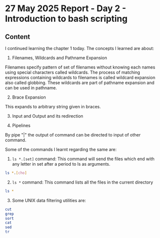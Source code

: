 # 27 May 2025 Report - Day 2 - Introduction to bash scripting

## Content

I continued learning the chapter 1 today. The concepts I learned are about:

1. Filenames, Wildcards and Pathname Expansion

Filenames specify pattern of set of filenames without knowing each names using special characters called wildcards. The process of matching expressions containing wildcards to filenames is called wildcard expansion also called globbing. These wildcards are part of pathname expansion and can be used in pathname.

2. Brace Expansion

This expands to arbitrary string given in braces.

3. Input and Output and its redirection

4. Pipelines

By pipe "|" the output of command can be directed to input of other command.

Some of the commands I learnt regarding the same are:

1. `ls *.[set]` command: This command will send the files which end with any letter in set after a period to ls as arguments.
```bash
ls *.[cho]
```

2. `ls *` command: This command lists all the files in the current directory
```bash
ls *    
```

3. Some UNIX data filtering utilities are:
```bash
cut
grep
sort
cat
sed
tr
```
